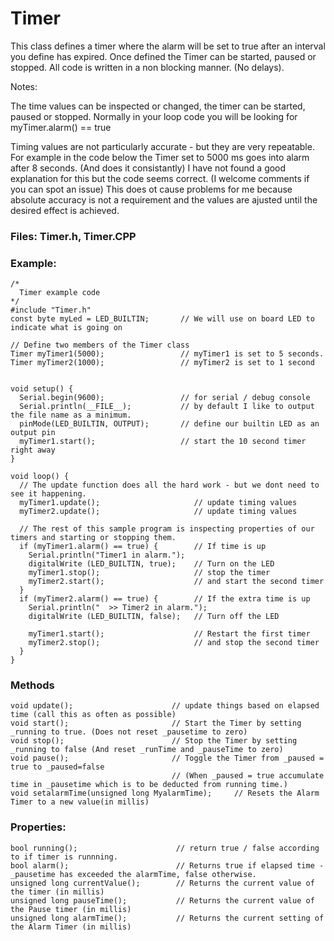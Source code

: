 # Timer

This class defines a timer where the alarm will be set to true after an interval you define has expired.
Once defined the Timer can be started, paused or stopped. All code is written in a non blocking manner. (No delays).

Notes:

The time values can be inspected or changed, the timer can be started, paused or stopped.
Normally in your loop code you will be looking for myTimer.alarm() == true

Timing values are not particularly accurate - but they are very repeatable.
For example in the code below the Timer set to 5000 ms goes into alarm after 8 seconds. (And does it consistantly)
I have not found a good explanation for this but the code seems correct. (I welcome comments if you can spot an issue)
This does ot cause problems for me because absolute accuracy is not a requirement and the values are ajusted until the desired effect is achieved.

### Files: Timer.h, Timer.CPP

### Example: 

    /*
      Timer example code
    */
    #include "Timer.h"
    const byte myLed = LED_BUILTIN;       // We will use on board LED to indicate what is going on

    // Define two members of the Timer class
    Timer myTimer1(5000);                 // myTimer1 is set to 5 seconds.
    Timer myTimer2(1000);                 // myTimer2 is set to 1 second


    void setup() {
      Serial.begin(9600);                 // for serial / debug console
      Serial.println(__FILE__);           // by default I like to output the file name as a minimum.
      pinMode(LED_BUILTIN, OUTPUT);       // define our builtin LED as an output pin
      myTimer1.start();                   // start the 10 second timer right away
    }

    void loop() {
      // The update function does all the hard work - but we dont need to see it happening.
      myTimer1.update();                     // update timing values
      myTimer2.update();                     // update timing values

      // The rest of this sample program is inspecting properties of our timers and starting or stopping them.
      if (myTimer1.alarm() == true) {        // If time is up
        Serial.println("Timer1 in alarm.");
        digitalWrite (LED_BUILTIN, true);    // Turn on the LED
        myTimer1.stop();                     // stop the timer
        myTimer2.start();                    // and start the second timer
      }
      if (myTimer2.alarm() == true) {        // If the extra time is up
        Serial.println("  >> Timer2 in alarm.");
        digitalWrite (LED_BUILTIN, false);   // Turn off the LED

        myTimer1.start();                    // Restart the first timer
        myTimer2.stop();                     // and stop the second timer
      }
    }




### Methods
    void update();                      // update things based on elapsed time (call this as often as possible)
    void start();                       // Start the Timer by setting _running to true. (Does not reset _pausetime to zero)
    void stop();                        // Stop the Timer by setting _running to false (And reset _runTime and _pauseTime to zero)
    void pause();                       // Toggle the Timer from _paused = true to _paused=false 
                                        // (When _paused = true accumulate time in _pausetime which is to be deducted from running time.)
    void setalarmTime(unsigned long MyalarmTime);     // Resets the Alarm Timer to a new value(in millis)
    
### Properties:
    bool running();                      // return true / false according to if timer is runnning.
    bool alarm();                        // Returns true if elapsed time - _pausetime has exceeded the alarmTime, false otherwise.
    unsigned long currentValue();        // Returns the current value of the timer (in millis)
    unsigned long pauseTime();           // Returns the current value of the Pause timer (in millis)
    unsigned long alarmTime();           // Returns the current setting of the Alarm Timer (in millis)

 
